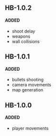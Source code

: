 ## HB-1.0.2
#### ADDED
- shoot delay
- weapons
- wall collisions

## HB-1.0.1
#### ADDED
- bullets shooting
- camera movements
- map generation

## HB-1.0.0
#### ADDED
- player movements
